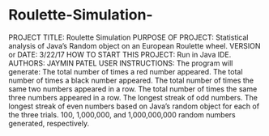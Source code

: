 # Roulette-Simulation-

PROJECT TITLE: Roulette Simulation
PURPOSE OF PROJECT: Statistical analysis of Java’s Random object on an European Roulette wheel.
VERSION or DATE: 3/22/17
HOW TO START THIS PROJECT: Run in Java IDE.
AUTHORS: JAYMIN PATEL
USER INSTRUCTIONS: 
 The program will generate:
 The total number of times a red number appeared.
 The total number of times a black number appeared.
 The total number of times the same two numbers appeared in a row.
 The total number of times the same three numbers appeared in a row.
 The longest streak of odd numbers.
 The longest streak of even numbers
based on Java’s random object for each of the three trials. 100, 1,000,000, and 1,000,000,000 random numbers generated, respectively. 

